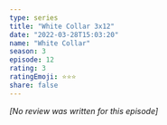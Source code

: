 ```yaml
---
type: series
title: "White Collar 3x12"
date: "2022-03-28T15:03:20"
name: "White Collar"
season: 3
episode: 12
rating: 3
ratingEmoji: ⭐️⭐️⭐️
share: false
---
```


_[No review was written for this episode]_
